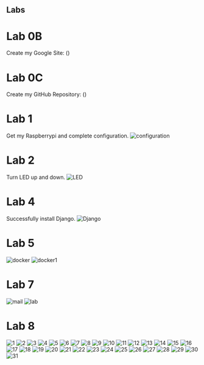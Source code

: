 Labs
----
# Lab 0B
Create my Google Site: ()
# Lab 0C
Create my GitHub Repository: ()
# Lab 1
Get my Raspberrypi and complete configuration.
![configuration](https://github.com/kai-w0/EE629/blob/master/Lab/picture/Raspberrypi.png)
# Lab 2
Turn LED up and down.
![LED](https://github.com/kai-w0/EE629/blob/master/Lab/picture/LED.png)
# Lab 4
Successfully install Django.
![Django](https://github.com/kai-w0/EE629/blob/master/Lab/picture/django.png)
# Lab 5
![docker](https://github.com/kai-w0/EE629/blob/master/Lab/picture/docker.png)
![docker1](https://github.com/kai-w0/EE629/blob/master/Lab/picture/docker1.png)
# Lab 7
![mail](https://github.com/kai-w0/EE629/blob/master/Lab/picture/lab7.png)
![lab](https://github.com/kai-w0/EE629/blob/master/Lab/picture/lab7.1.png)
# Lab 8
![1](https://github.com/kai-w0/EE629/blob/master/Lab/picture/lab8-1.png) ![2](https://github.com/kai-w0/EE629/blob/master/Lab/picture/lab8-2.png)
![3](https://github.com/kai-w0/EE629/blob/master/Lab/picture/lab8-3.png) ![4](https://github.com/kai-w0/EE629/blob/master/Lab/picture/lab8-4.png)
![5](https://github.com/kai-w0/EE629/blob/master/Lab/picture/lab8-5.png) ![6](https://github.com/kai-w0/EE629/blob/master/Lab/picture/lab8-6.png)
![7](https://github.com/kai-w0/EE629/blob/master/Lab/picture/lab8-7.png) ![8](https://github.com/kai-w0/EE629/blob/master/Lab/picture/lab8-8.png)
![9](https://github.com/kai-w0/EE629/blob/master/Lab/picture/lab8-9.png) ![10](https://github.com/kai-w0/EE629/blob/master/Lab/picture/lab8-10.png)
![11](https://github.com/kai-w0/EE629/blob/master/Lab/picture/lab8-11.png) ![12](https://github.com/kai-w0/EE629/blob/master/Lab/picture/lab8-12.png)
![13](https://github.com/kai-w0/EE629/blob/master/Lab/picture/lab8-13.png) ![14](https://github.com/kai-w0/EE629/blob/master/Lab/picture/lab8-14.png)
![15](https://github.com/kai-w0/EE629/blob/master/Lab/picture/lab8-15.png) ![16](https://github.com/kai-w0/EE629/blob/master/Lab/picture/lab8-16.png)
![17](https://github.com/kai-w0/EE629/blob/master/Lab/picture/lab8-17.png) ![18](https://github.com/kai-w0/EE629/blob/master/Lab/picture/lab8-18.png)
![19](https://github.com/kai-w0/EE629/blob/master/Lab/picture/lab8-19.png) ![20](https://github.com/kai-w0/EE629/blob/master/Lab/picture/lab8-20.png)
![21](https://github.com/kai-w0/EE629/blob/master/Lab/picture/lab8-21.png) ![22](https://github.com/kai-w0/EE629/blob/master/Lab/picture/lab8-22.png)
![23](https://github.com/kai-w0/EE629/blob/master/Lab/picture/lab8-23.png) ![24](https://github.com/kai-w0/EE629/blob/master/Lab/picture/lab8-24.png)
![25](https://github.com/kai-w0/EE629/blob/master/Lab/picture/lab8-25.png) ![26](https://github.com/kai-w0/EE629/blob/master/Lab/picture/lab8-26.png)
![27](https://github.com/kai-w0/EE629/blob/master/Lab/picture/lab8-27.png) ![28](https://github.com/kai-w0/EE629/blob/master/Lab/picture/lab8-28.png)
![29](https://github.com/kai-w0/EE629/blob/master/Lab/picture/lab8-29.png) ![30](https://github.com/kai-w0/EE629/blob/master/Lab/picture/la8-30.png)
![31](https://github.com/kai-w0/EE629/blob/master/Lab/picture/lan8-31.png)
